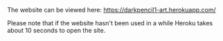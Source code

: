 The website can be viewed here: 
https://darkpencil1-art.herokuapp.com/

Please note that if the website hasn't been used in a while Heroku takes about 10 seconds to open the site.


